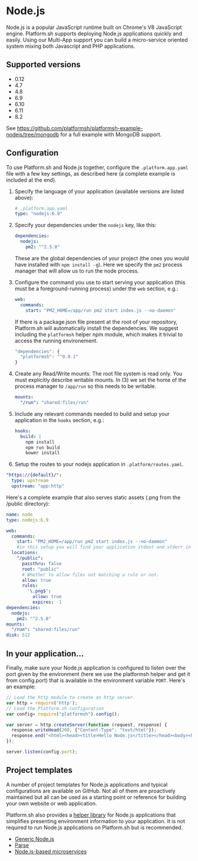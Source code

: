 # Node.js

Node.js is a popular JavaScript runtime built on Chrome's V8 JavaScript engine.
Platform.sh supports deploying Node.js applications quickly and easily. Using
our Multi-App support you can build a micro-service oriented system mixing both
Javascript and PHP applications.

## Supported versions

* 0.12
* 4.7
* 4.8
* 6.9
* 6.10
* 6.11
* 8.2

See https://github.com/platformsh/platformsh-example-nodejs/tree/mongodb for a
full example with MongoDB support.

## Configuration

To use Platform.sh and Node.js together, configure the ``.platform.app.yaml``
file with a few key settings, as described here (a complete example is included
at the end).

1. Specify the language of your application (available versions are listed above):

   ```yaml
   # .platform.app.yaml
   type: "nodejs:6.9"
   ```

2. Specify your dependencies under the `nodejs` key, like this:

   ```yaml
   dependencies:
     nodejs:
       pm2: "^2.5.0"
   ```

   These are the global dependencies of your project (the ones you would have
   installed with `npm install -g`). Here we specify the `pm2` process manager
   that will allow us to run the node process.

3. Configure the command you use to start serving your application (this must
   be a foreground-running process) under the `web` section, e.g.:

   ```yaml
   web:
     commands:
       start: "PM2_HOME=/app/run pm2 start index.js --no-daemon"
   ```

   If there is a package.json file present at the root of your repository,
   Platform.sh will automatically install the dependencies. We suggest including
   the `platformsh` helper npm module, which makes it trivial to access the
   running environement.

   ```javascript
   "dependencies": {
     "platformsh": "^0.0.1"
   }
   ```

4. Create any Read/Write mounts. The root file system is read only.
   You must explicitly describe writable mounts. In (3) we set the
   home of the process manager to `/app/run` so this needs to be writable.

   ```yaml
   mounts:
     "/run": "shared:files/run"
   ```

5. Include any relevant commands needed to build and setup your application in
   the `hooks` section, e.g.:

   ```yaml
   hooks:
     build: |
       npm install
       npm run build
       bower install
   ```

6. Setup the routes to your nodejs application in `.platform/routes.yaml`.

```yaml
"https://{default}/":
  type: upstream
  upstream: "app:http"
```

Here's a complete example that also serves static assets (.png from the /public directory):

```yaml
name: node
type: nodejs:6.9

web:
  commands:
    start: "PM2_HOME=/app/run pm2 start index.js --no-daemon"
    #in this setup you will find your application stdout and stderr in /app/run/logs
  locations:
    "/public":
      passthru: false
      root: "public"
      # Whether to allow files not matching a rule or not.
      allow: true
      rules:
        '\.png$':
          allow: true
          expires: -1
dependencies:
  nodejs:
    pm2: "^2.5.0"
mounts:
  "/run": "shared:files/run"
disk: 512
```

## In your application...
Finally, make sure your Node.js application is configured to listen over the
port given by the environment (here we use the platformsh helper and get it
from config.port) that is available in the environment variable ``PORT``.
Here's an example:

```javascript
// Load the http module to create an http server.
var http = require('http');
// Load the Platform.sh configuration
var config= require("platformsh").config();

var server = http.createServer(function (request, response) {
  response.writeHead(200, {"Content-Type": "text/html"});
  response.end("<html><head><title>Hello Node.js</title></head><body><h1><img src='public/js.png'>Hello Node.js</h1><h3>Platform configuration:</h3><pre>"+JSON.stringify(config, null, 4) + "</pre></body></html>");
});

server.listen(config.port);
```

## Project templates

A number of project templates for Node.js applications and typical configurations are available on GitHub.  Not all of them are proactively maintained but all can be used as a starting point or reference for building your own website or web application.

Platform.sh also provides a [helper library](https://github.com/platformsh/platformsh-nodejs-helper) for Node.js applications that simplifies presenting environment information to your application.  It is not required to run Node.js applications on Platform.sh but is recommended.
 
* [Generic Node.js](https://github.com/platformsh/platformsh-example-nodejs)
* [Parse](https://github.com/platformsh/platformsh-example-parseit)
* [Node.js-based microservices](https://github.com/platformsh/platformsh-example-nodejs-microservices)
